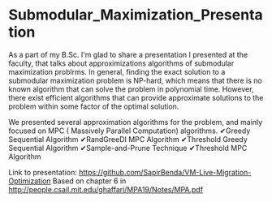 # Submodular_Maximization_Presentation

As a part of my B.Sc. I'm glad to share a presentation I presented at the faculty, that talks about approximizations algorithms of submodular maximization problrms.
In general, finding the exact solution to a submodular maximization problem is NP-hard, which means that there is no known algorithm that can solve the problem in polynomial time. However, there exist efficient algorithms that can provide approximate solutions to the problem within some factor of the optimal solution.

We presented several approximation algorithms for the problem, and mainly focused on MPC ( Massively Parallel Computation) algorithms.
✔Greedy Sequential Algorithm
✔RandGreeDI MPC Algorithm
✔Threshold Greedy Sequential Algorithm
✔Sample-and-Prune Technique
✔Threshold MPC Algorithm

Link to presentation: https://github.com/SapirBenda/VM-Live-Migration-Optimization 
Based on chapter 6 in http://people.csail.mit.edu/ghaffari/MPA19/Notes/MPA.pdf
